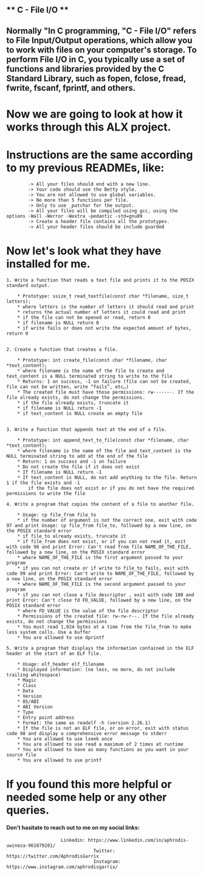 ## ** C - File I/O **

##  Normally "In C programming, "C - File I/O" refers to File Input/Output operations, which allow you to work with files on your computer's storage. To perform File I/O in C, you typically use a set of functions and libraries provided by the C Standard Library, such as fopen, fclose, fread, fwrite, fscanf, fprintf, and others. 


# Now we are going to look at how it works through this ALX project. 

# Instructions are the same according to my previous READMEs, like:

			-> All your files should end with a new line.
			-> Your code should use the Betty style.
			-> You are not allowed to use global variables.
			-> No more than 5 functions per file. 
			-> Only to use _putchar for the output.
			-> All your files will be compiled using gcc, using the options -Wall -Werror -Wextra -pedantic -std=gnu89
			-> Create a header file contains all the prototypes.
			-> All your header files should be include guarded


# Now let's look what they have installed for me.

	1. Write a function that reads a text file and prints it to the POSIX standard output.

		* Prototype: ssize_t read_textfile(const char *filename, size_t letters);
		* where letters is the number of letters it should read and print
		* returns the actual number of letters it could read and print
		* if the file can not be opened or read, return 0
		* if filename is NULL return 0
		* if write fails or does not write the expected amount of bytes, return 0


	2. Create a function that creates a file.

		* Prototype: int create_file(const char *filename, char *text_content);
		* where filename is the name of the file to create and text_content is a NULL terminated string to write to the file
		* Returns: 1 on success, -1 on failure (file can not be created, file can not be written, write “fails”, etc…)
		* The created file must have those permissions: rw-------. If the file already exists, do not change the permissions.
		* if the file already exists, truncate it
		* if filename is NULL return -1
		* if text_content is NULL create an empty file


	3. Write a function that appends text at the end of a file.

		* Prototype: int append_text_to_file(const char *filename, char *text_content);
		* where filename is the name of the file and text_content is the NULL terminated string to add at the end of the file
		* Return: 1 on success and -1 on failure
		* Do not create the file if it does not exist
		* If filename is NULL return -1
		* If text_content is NULL, do not add anything to the file. Return 1 if the file exists and -1 
			if the file does not exist or if you do not have the required permissions to write the file

	4. Write a program that copies the content of a file to another file.

		* Usage: cp file_from file_to
		* if the number of argument is not the correct one, exit with code 97 and print Usage: cp file_from file_to, followed by a new line, on the POSIX standard error
		* if file_to already exists, truncate it
		* if file_from does not exist, or if you can not read it, exit with code 98 and print Error: Can't read from file NAME_OF_THE_FILE, followed by a new line, on the POSIX standard error
		* where NAME_OF_THE_FILE is the first argument passed to your program
		* if you can not create or if write to file_to fails, exit with code 99 and print Error: Can't write to NAME_OF_THE_FILE, followed by a new line, on the POSIX standard error
		* where NAME_OF_THE_FILE is the second argument passed to your program
		* if you can not close a file descriptor , exit with code 100 and print Error: Can't close fd FD_VALUE, followed by a new line, on the POSIX standard error
		* where FD_VALUE is the value of the file descriptor
		* Permissions of the created file: rw-rw-r--. If the file already exists, do not change the permissions
		* You must read 1,024 bytes at a time from the file_from to make less system calls. Use a buffer
		* You are allowed to use dprintf 

	5. Write a program that displays the information contained in the ELF header at the start of an ELF file.

		* Usage: elf_header elf_filename
		* Displayed information: (no less, no more, do not include trailing whitespace)
		* Magic
		* Class
		* Data
		* Version
		* OS/ABI
		* ABI Version
		* Type
		* Entry point address
		* Format: the same as readelf -h (version 2.26.1)
		* If the file is not an ELF file, or on error, exit with status code 98 and display a comprehensive error message to stderr
		* You are allowed to use lseek once
		* You are allowed to use read a maximum of 2 times at runtime
		* You are allowed to have as many functions as you want in your source file
		* You are allowed to use printf 




# If you found this more helpful or needed some help or any other queries.

#### Don't hasitate to reach out to me on my social links:

						Linkedin: https://www.linkedin.com/in/aphrodis-uwineza-961079281/
                    				Twitter: https://twitter.com/AphrodisGarrix
                    				Instagram: https://www.instagram.com/aphrodisgarrix/
